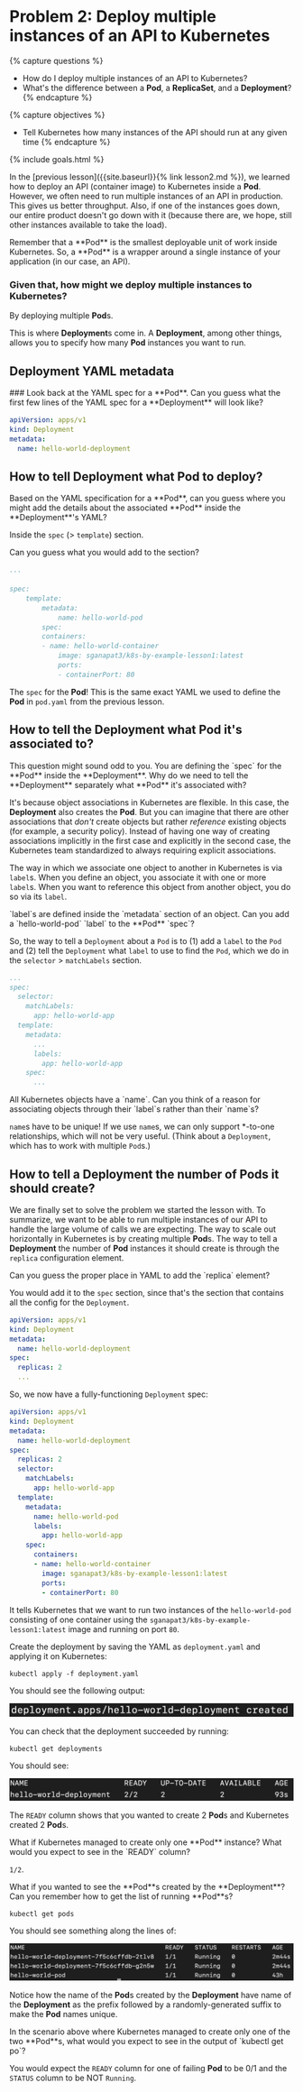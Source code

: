 # Problem 2: Deploy multiple instances of an API to Kubernetes

{% capture questions %}
- How do I deploy multiple instances of an API to Kubernetes?
- What's the difference between a **Pod**, a **ReplicaSet**, and a **Deployment**?
{% endcapture %}

{% capture objectives %}
- Tell Kubernetes how many instances of the API should run at any given time
{% endcapture %}

{% include goals.html %}

In the [previous lesson]({{site.baseurl}}{% link lesson2.md %}), we learned how to deploy an API (container image) to Kubernetes inside a **Pod**. However, we often need to run multiple instances of an API in production. This gives us better throughput. Also, if one of the instances goes down, our entire product doesn't go down with it (because there are, we hope, still other instances available to take the load). 

<div class="callouts callout-question">
Remember that a **Pod** is the smallest deployable unit of work inside Kubernetes. So, a **Pod** is a wrapper around a single instance of your application (in our case, an API). 

### Given that, how might we deploy multiple instances to Kubernetes? 

By deploying multiple **Pod**s. 
</div>

This is where **Deployment**s come in. A **Deployment**, among other things, allows you to specify how many **Pod** instances you want to run. 

## **Deployment** YAML metadata

<div class="callouts callout-question">
### Look back at the YAML spec for a **Pod**. Can you guess what the first few lines of the YAML spec for a **Deployment** will look like?

```yaml
apiVersion: apps/v1
kind: Deployment 
metadata: 
  name: hello-world-deployment 
```
</div>

## How to tell **Deployment** what **Pod** to deploy? 

<div class="callouts callout-question">
Based on the YAML specification for a **Pod**, can you guess where you might add the details about the associated **Pod** inside the **Deployment**'s YAML?

Inside the `spec` (> `template`) section.

Can you guess what you would add to the section? 

```yaml
...

spec:
    template: 
        metadata: 
            name: hello-world-pod
        spec: 
        containers: 
        - name: hello-world-container 
            image: sganapat3/k8s-by-example-lesson1:latest 
            ports: 
            - containerPort: 80
```

The `spec` for the **Pod**! This is the same exact YAML we used to define the **Pod** in `pod.yaml` from the previous lesson. 
</div>

## How to tell the **Deployment** what **Pod** it's associated to? 

<div class="callouts callout-note">
This question might sound odd to you. You are defining the `spec` for the **Pod** inside the **Deployment**. Why do we need to tell the **Deployment** separately what **Pod** it's associated with? 

It's because object associations in Kubernetes are flexible. In this case, the **Deployment** also creates the **Pod**. But you can imagine that there are other associations that *don't* create objects but rather *reference* existing objects (for example, a security policy). Instead of having one way of creating associations implicitly in the first case and explicitly in the second case, the Kubernetes team standardized to always requiring explicit associations. 
</div>

The way in which we associate one object to another in Kubernetes is via `label`s. When you define an object, you associate it with one or more `label`s. When you want to reference this object from another object, you do so via its `label`. 

<div class="callouts callout-question">
`label`s are defined inside the `metadata` section of an object. Can you add a `hello-world-pod` `label` to the **Pod** `spec`?
</div>

So, the way to tell a `Deployment` about a `Pod` is to (1) add a `label` to the `Pod` and (2) tell the `Deployment` what `label` to use to find the `Pod`, which we do in the `selector` > `matchLabels` section. 

```yaml
...
spec: 
  selector:
    matchLabels:
      app: hello-world-app 
  template: 
    metadata: 
      ...
      labels: 
        app: hello-world-app
    spec: 
      ...
```

<div class="callouts callout-question">
All Kubernetes objects have a `name`. Can you think of a reason for associating objects through their `label`s rather than their `name`s?

`name`s have to be unique! If we use `name`s, we can only support *-to-one relationships, which will not be very useful. (Think about a `Deployment`, which has to work with multiple `Pod`s.)
</div>

## How to tell a **Deployment** the number of **Pod**s it should create? 
We are finally set to solve the problem we started the lesson with. To summarize, we want to be able to run multiple instances of our API to handle the large volume of calls we are expecting. The way to scale out horizontally in Kubernetes is by creating multiple **Pod**s. The way to tell a **Deployment** the number of **Pod** instances it should create is through the `replica` configuration element. 

<div class="callouts callout-question">
Can you guess the proper place in YAML to add the `replica` element? 

You would add it to the `spec` section, since that's the section that contains all the config for the `Deployment`. 
</div>

```yaml
apiVersion: apps/v1
kind: Deployment 
metadata: 
  name: hello-world-deployment 
spec: 
  replicas: 2
  ...
```

So, we now have a fully-functioning `Deployment` spec: 

```yaml
apiVersion: apps/v1
kind: Deployment 
metadata: 
  name: hello-world-deployment 
spec: 
  replicas: 2
  selector:
    matchLabels:
      app: hello-world-app 
  template: 
    metadata: 
      name: hello-world-pod
      labels: 
        app: hello-world-app
    spec: 
      containers: 
      - name: hello-world-container 
        image: sganapat3/k8s-by-example-lesson1:latest 
        ports: 
        - containerPort: 80
```

It tells Kubernetes that we want to run two instances of the `hello-world-pod` consisting of one container using the `sganapat3/k8s-by-example-lesson1:latest` image and running on port `80`. 

Create the deployment by saving the YAML as `deployment.yaml` and applying it on Kubernetes: 

```
kubectl apply -f deployment.yaml
```

You should see the following output: 

![deployment created](images/2-deployment-created.png)

You can check that the deployment succeeded by running: 

```
kubectl get deployments
```

You should see: 

![Running deployments](images/2-get-deploy.png)

The `READY` column shows that you wanted to create 2 **Pod**s and Kubernetes created 2 **Pod**s. 

<div class="callouts callout-question">
What if Kubernetes managed to create only one **Pod** instance? What would you expect to see in the `READY` column? 

`1/2`.
</div>

<div class="callouts callout-question">
What if you wanted to see the **Pod**s created by the **Deployment**? Can you remember how to get the list of running **Pod**s?

```
kubectl get pods
```
</div>

You should see something along the lines of: 

![Pod list](images/2-get-po.png)

Notice how the name of the **Pod**s created by the **Deployment** have name of the **Deployment** as the prefix followed by a randomly-generated suffix to make the **Pod** names unique. 

<div class="callouts callout-question">
In the scenario above where Kubernetes managed to create only one of the two **Pod**s, what would you expect to see in the output of `kubectl get po`?

You would expect the `READY` column for one of failing **Pod** to be 0/1 and the `STATUS` column to be NOT `Running`. 
</div>